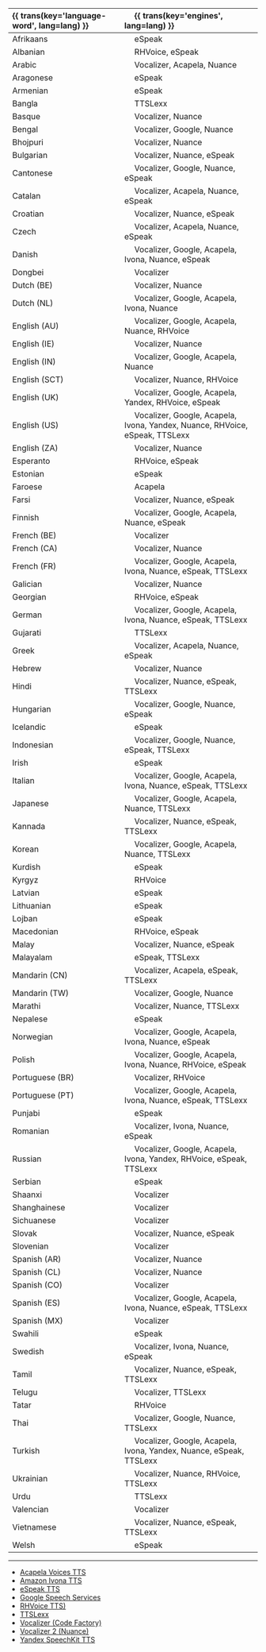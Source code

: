 <div class="tts-table">

{{ trans(key='language-word', lang=lang) }} | &emsp; {{ trans(key='engines', lang=lang) }}
:------------------|:----------------------------------------------------------
Afrikaans          | &emsp; eSpeak
Albanian           | &emsp; RHVoice, eSpeak
Arabic             | &emsp; Vocalizer, Acapela, Nuance
Aragonese          | &emsp; eSpeak
Armenian           | &emsp; eSpeak
Bangla             | &emsp; TTSLexx
Basque             | &emsp; Vocalizer, Nuance
Bengal             | &emsp; Vocalizer, Google, Nuance
Bhojpuri           | &emsp; Vocalizer, Nuance
Bulgarian          | &emsp; Vocalizer, Nuance, eSpeak
Cantonese          | &emsp; Vocalizer, Google, Nuance, eSpeak
Catalan            | &emsp; Vocalizer, Acapela, Nuance, eSpeak
Croatian           | &emsp; Vocalizer, Nuance, eSpeak
Czech              | &emsp; Vocalizer, Acapela, Nuance, eSpeak
Danish             | &emsp; Vocalizer, Google, Acapela, Ivona, Nuance, eSpeak
Dongbei            | &emsp; Vocalizer
Dutch (BE)         | &emsp; Vocalizer, Nuance
Dutch (NL)         | &emsp; Vocalizer, Google, Acapela, Ivona, Nuance
English (AU)       | &emsp; Vocalizer, Google, Acapela, Nuance, RHVoice
English (IE)       | &emsp; Vocalizer, Nuance
English (IN)       | &emsp; Vocalizer, Google, Acapela, Nuance
English (SCT)      | &emsp; Vocalizer, Nuance, RHVoice
English (UK)       | &emsp; Vocalizer, Google, Acapela, Yandex, RHVoice, eSpeak
English (US)       | &emsp; Vocalizer, Google, Acapela, Ivona, Yandex, Nuance, RHVoice, eSpeak, TTSLexx
English (ZA)       | &emsp; Vocalizer, Nuance
Esperanto          | &emsp; RHVoice, eSpeak
Estonian           | &emsp; eSpeak
Faroese            | &emsp; Acapela
Farsi              | &emsp; Vocalizer, Nuance, eSpeak
Finnish            | &emsp; Vocalizer, Google, Acapela, Nuance, eSpeak
French (BE)        | &emsp; Vocalizer
French (CA)        | &emsp; Vocalizer, Nuance
French (FR)        | &emsp; Vocalizer, Google, Acapela, Ivona, Nuance, eSpeak, TTSLexx
Galician           | &emsp; Vocalizer, Nuance
Georgian           | &emsp; RHVoice, eSpeak
German             | &emsp; Vocalizer, Google, Acapela, Ivona, Nuance, eSpeak, TTSLexx
Gujarati           | &emsp; TTSLexx
Greek              | &emsp; Vocalizer, Acapela, Nuance, eSpeak
Hebrew             | &emsp; Vocalizer, Nuance
Hindi              | &emsp; Vocalizer, Nuance, eSpeak, TTSLexx
Hungarian          | &emsp; Vocalizer, Google, Nuance, eSpeak
Icelandic          | &emsp; eSpeak
Indonesian         | &emsp; Vocalizer, Google, Nuance, eSpeak, TTSLexx
Irish              | &emsp; eSpeak
Italian            | &emsp; Vocalizer, Google, Acapela, Ivona, Nuance, eSpeak, TTSLexx
Japanese           | &emsp; Vocalizer, Google, Acapela, Nuance, TTSLexx
Kannada            | &emsp; Vocalizer, Nuance, eSpeak, TTSLexx
Korean             | &emsp; Vocalizer, Google, Acapela, Nuance, TTSLexx
Kurdish            | &emsp; eSpeak
Kyrgyz             | &emsp; RHVoice
Latvian            | &emsp; eSpeak
Lithuanian         | &emsp; eSpeak
Lojban             | &emsp; eSpeak
Macedonian         | &emsp; RHVoice, eSpeak
Malay              | &emsp; Vocalizer, Nuance, eSpeak
Malayalam          | &emsp; eSpeak, TTSLexx
Mandarin (CN)      | &emsp; Vocalizer, Acapela, eSpeak, TTSLexx
Mandarin (TW)      | &emsp; Vocalizer, Google, Nuance
Marathi            | &emsp; Vocalizer, Nuance, TTSLexx
Nepalese           | &emsp; eSpeak
Norwegian          | &emsp; Vocalizer, Google, Acapela, Ivona, Nuance, eSpeak
Polish             | &emsp; Vocalizer, Google, Acapela, Ivona, Nuance, RHVoice, eSpeak
Portuguese (BR)    | &emsp; Vocalizer, RHVoice
Portuguese (PT)    | &emsp; Vocalizer, Google, Acapela, Ivona, Nuance, eSpeak, TTSLexx
Punjabi            | &emsp; eSpeak
Romanian           | &emsp; Vocalizer, Ivona, Nuance, eSpeak
Russian            | &emsp; Vocalizer, Google, Acapela, Ivona, Yandex, RHVoice, eSpeak, TTSLexx
Serbian            | &emsp; eSpeak
Shaanxi            | &emsp; Vocalizer
Shanghainese       | &emsp; Vocalizer
Sichuanese         | &emsp; Vocalizer
Slovak             | &emsp; Vocalizer, Nuance, eSpeak
Slovenian          | &emsp; Vocalizer
Spanish (AR)       | &emsp; Vocalizer, Nuance
Spanish (CL)       | &emsp; Vocalizer, Nuance
Spanish (CO)       | &emsp; Vocalizer
Spanish (ES)       | &emsp; Vocalizer, Google, Acapela, Ivona, Nuance, eSpeak, TTSLexx
Spanish (MX)       | &emsp; Vocalizer
Swahili            | &emsp; eSpeak
Swedish            | &emsp; Vocalizer, Ivona, Nuance, eSpeak
Tamil              | &emsp; Vocalizer, Nuance, eSpeak, TTSLexx
Telugu             | &emsp; Vocalizer, TTSLexx
Tatar              | &emsp; RHVoice
Thai               | &emsp; Vocalizer, Google, Nuance, TTSLexx
Turkish            | &emsp; Vocalizer, Google, Acapela, Ivona, Yandex, Nuance, eSpeak, TTSLexx
Ukrainian          | &emsp; Vocalizer, Nuance, RHVoice, TTSLexx
Urdu               | &emsp; TTSLexx
Valencian          | &emsp; Vocalizer
Vietnamese         | &emsp; Vocalizer, Nuance, eSpeak, TTSLexx
Welsh              | &emsp; eSpeak

</div>

---

- [Acapela Voices TTS](https://play.google.com/store/apps/details?id=com.acapelagroup.android.tts)
- [Amazon Ivona TTS](https://apkpure.com/ivona-text-to-speech-hq/com.ivona.tts/download)
- [eSpeak TTS](https://f-droid.org/en/packages/com.reecedunn.espeak/)
- [Google Speech Services](https://play.google.com/store/apps/details?id=com.google.android.tts)
- [RHVoice TTS)](https://play.google.com/store/apps/details?id=com.github.olga_yakovleva.rhvoice.android)
- [TTSLexx](https://play.google.com/store/apps/details?id=sia.netttsengine.ttslexx)
- [Vocalizer (Code Factory)](https://play.google.com/store/apps/details?id=es.codefactory.vocalizertts)
- [Vocalizer 2 (Nuance)](https://nvda.ru/sintezatory-rechi-vocalizer-expressive2-dlja-nvda#)
- [Yandex SpeechKit TTS](https://4pda.to/forum/index.php?showtopic=200728&st=4200#download)
